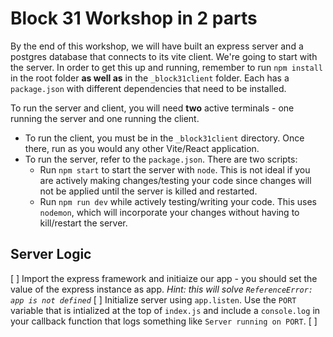 # Block 31 Workshop in 2 parts 

By the end of this workshop, we will have built an express server and a postgres database that connects to its vite client. We're going to start with the server. In order to get this up and running, remember to run `npm install` in the root folder **as well as** in the `_block31client` folder. Each has a `package.json` with different dependencies that need to be installed. 

To run the server and client, you will need **two** active terminals - one running the server and one running the client.

- To run the client, you must be in the `_block31client` directory. Once there, run as you would any other Vite/React application.
- To run the server, refer to the `package.json`. There are two scripts:
  - Run `npm start` to start the server with `node`. This is not ideal if you are actively making changes/testing your code since changes will not be applied until the server is killed and restarted.
  - Run `npm run dev` while actively testing/writing your code. This uses `nodemon`, which will incorporate your changes without having to kill/restart the server.

## Server Logic 
[ ] Import the express framework and initiaize our app - you should set the value of the express instance as app.
*Hint: this will solve `ReferenceError: app is not defined`*
[ ] Initialize server using `app.listen`. Use the `PORT` variable that is intialized at the top of `index.js` and include a `console.log` in your callback function that logs something like `Server running on PORT`.
[ ] 